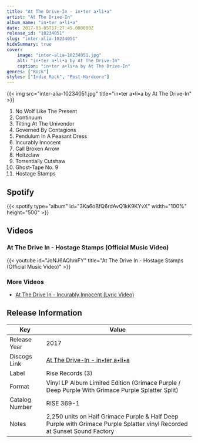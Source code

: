 ```yaml
---
title: "At The Drive-In - in•ter a•li•a"
artist: "At The Drive-In"
album_name: "in•ter a•li•a"
date: 2017-05-05T17:27:45.000000Z
release_id: "10234051"
slug: "inter-alia-10234051"
hideSummary: true
cover:
    image: "inter-alia-10234051.jpg"
    alt: "in•ter a•li•a by At The Drive-In"
    caption: "in•ter a•li•a by At The Drive-In"
genres: ["Rock"]
styles: ["Indie Rock", "Post-Hardcore"]
---
```


{{< img src="inter-alia-10234051.jpg" title="in•ter a•li•a by At The Drive-In" >}}

<!-- section break -->

1. No Wolf Like The Present
2. Continuum
3. Tilting At The Univendor
4. Governed By Contagions
5. Pendulum In A Peasant Dress
6. Incurably Innocent
7. Call Broken Arrow
8. Holtzclaw
9. Torrentially Cutshaw
10. Ghost-Tape No. 9
11. Hostage Stamps

<!-- section break -->


## Spotify
{{< spotify type="album" id="3Ka6oBfQ6rdAvQ1kK9KYvX" width="100%" height="500" >}}



## Videos
### At The Drive In - Hostage Stamps (Official Music Video)
{{< youtube id="JoNJ6AQhmFY" title="At The Drive In - Hostage Stamps (Official Music Video)" >}}<br>

### More Videos

- [At The Drive In - Incurably Innocent (Lyric Video)](https://www.youtube.com/watch?v=uS_IramA9m4)


## Release Information
|  Key           | Value                                                |
| ---------------| ---------------------------------------------------- |
| Release Year   | 2017                                   |
| Discogs Link   | [At The Drive-In - in•ter a•li•a](https://www.discogs.com/release/10234051-At-The-Drive-In-inter-alia) |
| Label          | Rise Records (3) |
| Format         | Vinyl LP Album Limited Edition (Grimace Purple / Deep Purple With Grimace Purple Splatter Split) |
| Catalog Number | RISE 369-1 |
| Notes | 2,250 units on Half Grimace Purple & Half Deep Purple with Grimace Purple Splatter vinyl  Recorded at Sunset Sound Factory |